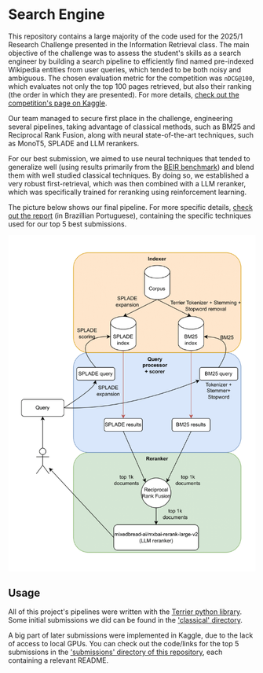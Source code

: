 # Search Engine

This repository contains a large majority of the code used for the 2025/1 Research Challenge presented in the Information Retrieval class. The main objective of the challenge was to assess the student's skills as a search engineer by building a search pipeline to efficiently find named pre-indexed Wikipedia entities from user queries, which tended to be both noisy and ambiguous. The chosen evaluation metric for the competition was `nDCG@100`, which evaluates not only the top 100 pages retrieved, but also their ranking (the order in which they are presented). For more details, [check out the competition's page on Kaggle](https://www.kaggle.com/competitions/ir-20251-rc).

Our team managed to secure first place in the challenge, engineering several pipelines, taking advantage of classical methods, such as BM25 and Reciprocal Rank Fusion, along with neural state-of-the-art techniques, such as MonoT5, SPLADE and LLM rerankers.

For our best submission, we aimed to use neural techniques that tended to generalize well (using results primarily from the [BEIR benchmark](https://github.com/beir-cellar/beir)) and blend them with well studied classical techniques. By doing so, we established a very robust first-retrieval, which was then combined with a LLM reranker, which was specifically trained for reranking using reinforcement learning.

The picture below shows our final pipeline. For more specific details, [check out the report](./report.pdf) (in Brazillian Portuguese), containing the specific techniques used for our top 5 best submissions.

![](./pipe-1-1.png)

## Usage

All of this project's pipelines were written with the [Terrier python library](https://github.com/terrier-org/pyterrier). Some initial submissions we did can be found in the ['classical' directory](./classical/).

A big part of later submissions were implemented in Kaggle, due to the lack of access to local GPUs. You can check out the code/links for the top 5 submissions in the ['submissions' directory of this repository](./submissions/), each containing a relevant README.